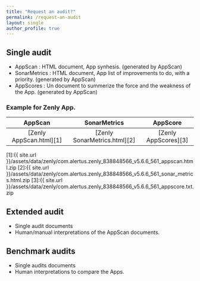 ```yaml
---
title: "Request an audit?"
permalink: /request-an-audit
layout: single
author_profile: true
---
```


## Single audit

- AppScan : HTML document, App synhesis. (generated by AppScan)
- SonarMetrics : HTML document, App list of improvements to do, with a priority. (generated by AppScan)
- AppScores : Un document to summerize the force and the weakness of the App. (generated by AppScan)

### Example for Zenly App.

| AppScan   | SonarMetrics          | AppScore          |
| :---:     |     :---:             |    :---:          |
| [Zenly AppScan.html][1] | [Zenly SonarMetrics.html][2] | [Zenly AppScores][3] |

[1]:{{ site.url }}/assets/data/zenly/com.alertus.zenly_838848566_v5.6.6_561_appscan.html.zip
[2]:{{ site.url }}/assets/data/zenly/com.alertus.zenly_838848566_v5.6.6_561_sonar_metrics.html.zip
[3]:{{ site.url }}/assets/data/zenly/com.alertus.zenly_838848566_v5.6.6_561_appscore.txt.zip


## Extended audit

- Single audit documents 
- Human/manual interpretations of the AppScan documents.

  
## Benchmark audits

- Single audits documents 
- Human interpretations to compare the Apps.

